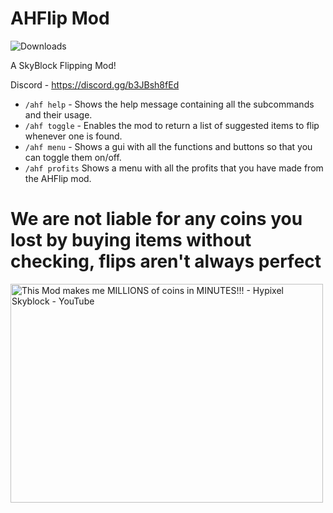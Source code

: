 # AHFlip Mod

<img alt="Downloads" src="https://img.shields.io/github/downloads/mindlesslydev/notenoughcoins/total.svg" />


A SkyBlock Flipping Mod!

Discord - https://discord.gg/b3JBsh8fEd<br/>

- `/ahf help` - Shows the help message containing all the subcommands and their usage.
- `/ahf toggle` - Enables the mod to return a list of suggested items to flip whenever one is found.
- `/ahf menu` - Shows a gui with all the functions and buttons so that you can toggle them on/off. 
- `/ahf profits` Shows a menu with all the profits that you have made from the AHFlip mod.  


# We are not liable for any coins you lost by buying items without checking, flips aren't always perfect

<img src="https://i.ytimg.com/vi/yI14Q_R0WP4/maxresdefault.jpg" width="500" height="350" alt="This Mod makes me MILLIONS of coins in MINUTES!!! - Hypixel Skyblock -  YouTube"/>

